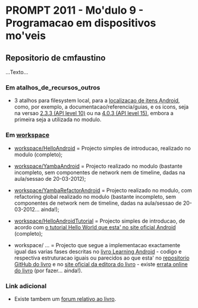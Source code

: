 # PROMPT 2011 - Mo'dulo 9 - Programacao em dispositivos mo'veis

## Repositorio de cmfaustino

...Texto...

### Em atalhos\_de\_recursos_outros

* 3 atalhos para filesystem local, para a [localizacao de itens Android](http://developer.android.com/sdk/installing.html#sdkContents), como, por exemplo, a documentacao/referencia/guias, e os icons, seja na versao [2.3.3 (API level 10)](http://developer.android.com/sdk/android-2.3.3.html) ou na [4.0.3 (API level 15)](http://developer.android.com/sdk/android-4.0.3.html), embora a primeira seja a utilizada no modulo.

### Em [workspace](https://github.com/cmfaustino/PROMPT11-09-Mobile.cmfaustino/tree/master/workspace/)

* [workspace/HelloAndroid](https://github.com/cmfaustino/PROMPT11-09-Mobile.cmfaustino/tree/master/workspace/HelloAndroid/) = Projecto simples de introducao, realizado no modulo (completo);
* [workspace/YambaAndroid](https://github.com/cmfaustino/PROMPT11-09-Mobile.cmfaustino/tree/master/workspace/YambaAndroid/) = Projecto realizado no modulo (bastante incompleto, sem componentes de network nem de timeline, dadas na aula/sessao de 20-03-2012);
* [workspace/YambaRefactorAndroid](https://github.com/cmfaustino/PROMPT11-09-Mobile.cmfaustino/tree/master/workspace/YambaRefactorAndroid/) = Projecto realizado no modulo, com refactoring global realizado no modulo (bastante incompleto, sem componentes de network nem de timeline, dadas na aula/sessao de 20-03-2012... ainda!);

* [workspace/HelloAndroidTutorial](https://github.com/cmfaustino/PROMPT11-09-Mobile.cmfaustino/tree/master/workspace/HelloAndroidTutorial/) = Projecto simples de introducao, de acordo com [o tutorial Hello World que esta' no site oficial Android](http://developer.android.com/resources/tutorials/hello-world.html) (completo);

* workspace/ ... = Projecto que segue a implementacao exactamente igual das varias fases descritas no [livro Learning Android](http://ofps.oreilly.com/titles/9781449390501/) - codigo e respectiva estruturacao iguais ou parecidos ao que esta' no [repositorio GitHub do livro](https://github.com/marakana/LearningAndroidYamba) e no [site oficial da editora do livro](http://examples.oreilly.com/0636920010883/) - existe [errata online do livro](http://oreilly.com/catalog/errata.csp?isbn=0636920010883) (por fazer... ainda!).

### Link adicional

* Existe tambem um [forum relativo ao livro](https://marakana.com/forums/android/learning_android_book/).
